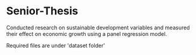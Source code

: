 # Senior-Thesis
Conducted research on sustainable development variables and measured their effect on economic growth using a panel regression model. 

Required files are under 'dataset folder'
